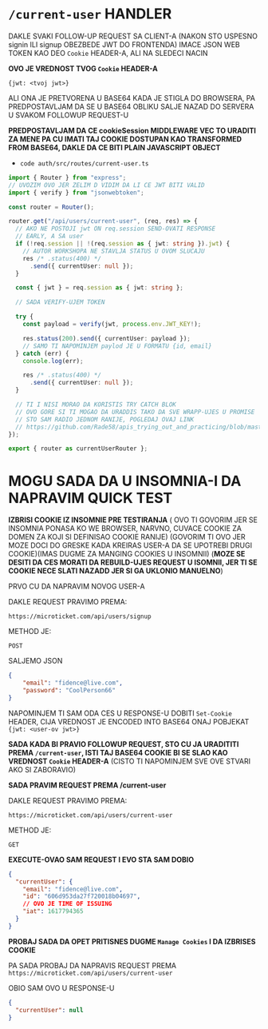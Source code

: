 # `/current-user` HANDLER

DAKLE SVAKI FOLLOW-UP REQUEST SA CLIENT-A (NAKON STO USPESNO signin ILI signup OBEZBEDE JWT DO FRONTENDA) IMACE JSON WEB TOKEN KAO DEO `Cookie` HEADER-A, ALI NA SLEDECI NACIN

**OVO JE VREDNOST TVOG `Cookie` HEADER-A**

`{jwt: <tvoj jwt>}`

ALI ONA JE PRETVORENA U BASE64 KADA JE STIGLA DO BROWSERA, PA PREDPOSTAVLJAM DA SE U BASE64 OBLIKU SALJE NAZAD DO SERVERA U SVAKOM FOLLOWUP REQUEST-U

**PREDPOSTAVLJAM DA CE cookieSession MIDDLEWARE VEC TO URADITI ZA MENE PA CU IMATI TAJ COOKIE DOSTUPAN KAO TRANSFORMED FROM BASE64, DAKLE DA CE BITI PLAIN JAVASCRIPT OBJECT**

- `code auth/src/routes/current-user.ts`

```ts
import { Router } from "express";
// UVOZIM OVO JER ZELIM D VIDIM DA LI CE JWT BITI VALID
import { verify } from "jsonwebtoken";

const router = Router();

router.get("/api/users/current-user", (req, res) => {
  // AKO NE POSTOJI jwt ON req.session SEND-OVATI RESPONSE
  // EARLY, A SA user
  if (!req.session || !(req.session as { jwt: string }).jwt) {
    // AUTOR WORKSHOPA NE STAVLJA STATUS U OVOM SLUCAJU
    res /* .status(400) */
      .send({ currentUser: null });
  }

  const { jwt } = req.session as { jwt: string };

  // SADA VERIFY-UJEM TOKEN

  try {
    const payload = verify(jwt, process.env.JWT_KEY!);

    res.status(200).send({ currentUser: payload });
    // SAMO TI NAPOMINJEM paylod JE U FORMATU {id, email}
  } catch (err) {
    console.log(err);

    res /* .status(400) */
      .send({ currentUser: null });
  }

  // TI I NISI MORAO DA KORISTIS TRY CATCH BLOK
  // OVO GORE SI TI MOGAO DA URADDIS TAKO DA SVE WRAPP-UJES U PROMISE
  // STO SAM RADIO JEDNOM RANIJE, POGLEDAJ OVAJ LINK
  // https://github.com/Rade58/apis_trying_out_and_practicing/blob/master/Node.js/1.%20API%20DESIGN/e)%20AUTH/VEZBA/SECURING%20API%20SA%20JWT-OM.md
});

export { router as currentUserRouter };
```

# MOGU SADA DA U INSOMNIA-I DA NAPRAVIM QUICK TEST

**IZBRISI COOKIE IZ INSOMNIE PRE TESTIRANJA** ( OVO TI GOVORIM JER SE INSOMNIA PONASA KO WE BROWSER, NARVNO, CUVACE COOKIE ZA DOMEN ZA KOJI SI DEFINISAO COOKIE RANIJE) (GOVORIM TI OVO JER MOZE DOCI DO GRESKE KADA KREIRAS USER-A DA SE UPOTREBI DRUGI COOKIE)(IMAS DUGME ZA MANGING COOKIES U INSOMNII) (**MOZE SE DESITI DA CES MORATI DA REBUILD-UJES REQUEST U ISOMNII, JER TI SE COOKIE NECE SLATI NAZADD JER SI GA UKLONIO MANUELNO**)

PRVO CU DA NAPRAVIM NOVOG USER-A

DAKLE REQUEST PRAVIMO PREMA:

`https://microticket.com/api/users/signup`

METHOD JE:

`POST`

SALJEMO JSON

```json
{
	"email": "fidence@live.com",
	"password": "CoolPerson66"
}
```

NAPOMINJEM TI SAM ODA CES U RESPONSE-U DOBITI `Set-Cookie` HEADER, CIJA VREDNOST JE ENCODED INTO BASE64 ONAJ POBJEKAT `{jwt: <user-ov jwt>}`

**SADA KADA BI PRAVIO FOLLOWUP REQUEST, STO CU JA URADITITI PREMA `/current-user`, ISTI TAJ BASE64 COOKIE BI SE SLAO KAO VREDNOST `Cookie` HEADER-A** (CISTO TI NAPOMINJEM SVE OVE STVARI AKO SI ZABORAVIO)

**SADA PRAVIM REQUEST PREMA /current-user**

DAKLE REQUEST PRAVIMO PREMA:

`https://microticket.com/api/users/current-user`

METHOD JE:

`GET`

**EXECUTE-OVAO SAM REQUEST I EVO STA SAM DOBIO**

```json
{
  "currentUser": {
    "email": "fidence@live.com",
    "id": "606d953da27f720018b04697",
    // OVO JE TIME OF ISSUING
    "iat": 1617794365
  }
}
```

**PROBAJ SADA DA OPET PRITISNES DUGME `Manage Cookies` I DA IZBRISES COOKIE**

PA SADA PROBAJ DA NAPRAVIS REQUEST PREMA `https://microticket.com/api/users/current-user`

OBIO SAM OVO U RESPONSE-U

```json
{
  "currentUser": null
}
```
